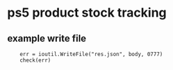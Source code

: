 # ps5 product stock tracking

## example write file
```golang
	err = ioutil.WriteFile("res.json", body, 0777)
	check(err)
```
